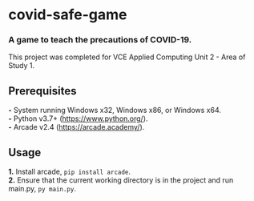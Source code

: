 # covid-safe-game
### A game to teach the precautions of COVID-19.
This project was completed for VCE Applied Computing Unit 2 - Area of Study 1.

## Prerequisites
**-** System running Windows x32, Windows x86, or Windows x64.\
**-** Python v3.7+ (https://www.python.org/).\
**-** Arcade v2.4 (https://arcade.academy/).

## Usage
**1.** Install arcade, `pip install arcade`.\
**2.** Ensure that the current working directory is in the project and run main.py, `py main.py`.
